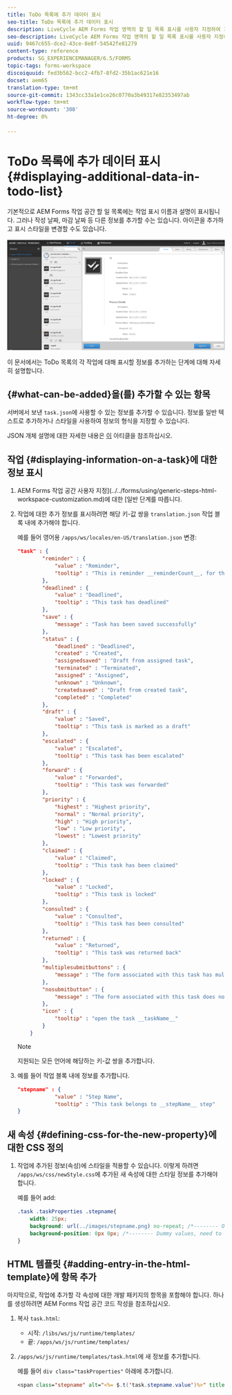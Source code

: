 ```yaml
---
title: ToDo 목록에 추가 데이터 표시
seo-title: ToDo 목록에 추가 데이터 표시
description: LiveCycle AEM Forms 작업 영역의 할 일 목록 표시를 사용자 지정하여 기본 정보 외에 더 많은 정보를 표시하는 방법
seo-description: LiveCycle AEM Forms 작업 영역의 할 일 목록 표시를 사용자 지정하여 기본 정보 외에 더 많은 정보를 표시하는 방법
uuid: 9467c655-dce2-43ce-8e8f-54542fe81279
content-type: reference
products: SG_EXPERIENCEMANAGER/6.5/FORMS
topic-tags: forms-workspace
discoiquuid: fed3b562-bcc2-4fb7-8fd2-35b1ac621e16
docset: aem65
translation-type: tm+mt
source-git-commit: 1343cc33a1e1ce26c0770a3b49317e82353497ab
workflow-type: tm+mt
source-wordcount: '308'
ht-degree: 0%

---
```



# ToDo 목록에 추가 데이터 표시{#displaying-additional-data-in-todo-list}

기본적으로 AEM Forms 작업 공간 할 일 목록에는 작업 표시 이름과 설명이 표시됩니다. 그러나 작성 날짜, 마감 날짜 등 다른 정보를 추가할 수는 있습니다. 아이콘을 추가하고 표시 스타일을 변경할 수도 있습니다.

![기본 구성을 보여주는 HTML 작업 영역 할 일 탭 보기](assets/html-todo-list.png)

이 문서에서는 ToDo 목록의 각 작업에 대해 표시할 정보를 추가하는 단계에 대해 자세히 설명합니다.

## {#what-can-be-added}을(를) 추가할 수 있는 항목

서버에서 보낸 `task.json`에 사용할 수 있는 정보를 추가할 수 있습니다. 정보를 일반 텍스트로 추가하거나 스타일을 사용하여 정보의 형식을 지정할 수 있습니다.

JSON 개체 설명에 대한 자세한 내용은 [이](/help/forms/using/html-workspace-json-object-description.md) 아티클을 참조하십시오.

## 작업 {#displaying-information-on-a-task}에 대한 정보 표시

1. AEM Forms 작업 공간 사용자 지정](../../forms/using/generic-steps-html-workspace-customization.md)에 대한 [일반 단계를 따릅니다.
1. 작업에 대한 추가 정보를 표시하려면 해당 키-값 쌍을 `translation.json` 작업 블록 내에 추가해야 합니다.

   예를 들어 영어용 `/apps/ws/locales/en-US/translation.json` 변경:

   ```json
   "task" : {
           "reminder" : {
               "value" : "Reminder",
               "tooltip" : "This is reminder __reminderCount__, for this task."
           },
           "deadlined" : {
               "value" : "Deadlined",
               "tooltip" : "This task has deadlined"
           },
           "save" : {
               "message" : "Task has been saved successfully"
           },
           "status" : {
               "deadlined" : "Deadlined",
               "created" : "Created",
               "assignedsaved" : "Draft from assigned task",
               "terminated" : "Terminated",
               "assigned" : "Assigned",
               "unknown" : "Unknown",
               "createdsaved" : "Draft from created task",
               "completed" : "Completed"
           },
           "draft" : {
               "value" : "Saved",
               "tooltip" : "This task is marked as a draft"
           },
           "escalated" : {
               "value" : "Escalated",
               "tooltip" : "This task has been escalated"
           },
           "forward" : {
               "value" : "Forwarded",
               "tooltip" : "This task was forwarded"
           },
           "priority" : {
               "highest" : "Highest priority",
               "normal" : "Normal priority",
               "high" : "High priority",
               "low" : "Low priority",
               "lowest" : "Lowest priority"
           },
           "claimed" : {
               "value" : "Claimed",
               "tooltip" : "This task has been claimed"
           },
           "locked" : {
               "value" : "Locked",
               "tooltip" : "This task is locked"
           },
           "consulted" : {
               "value" : "Consulted",
               "tooltip" : "This task has been consulted"
           },
           "returned" : {
               "value" : "Returned",
               "tooltip" : "This task was returned back"
           },
           "multiplesubmitbuttons" : {
               "message" : "The form associated with this task has multiple submit buttons so the Workspace Complete button will be disabled. Click the appropriate button on the form to submit it."
           },
           "nosubmitbutton" : {
               "message" : "The form associated with this task does not appear to have submit buttons. You may need to upgrade your Adobe Reader version to 9.1 or greater and enable the Reader Submit option in your process."
           },
           "icon" : {
               "tooltip" : "open the task __taskName__"
           }
       }
   ```

   >[!NOTE]
   >
   >지원되는 모든 언어에 해당하는 키-값 쌍을 추가합니다.

1. 예를 들어 작업 블록 내에 정보를 추가합니다.

   ```json
   "stepname" : {
               "value" : "Step Name",
               "tooltip" : "This task belongs to __stepName__ step"
   }
   ```

## 새 속성 {#defining-css-for-the-new-property}에 대한 CSS 정의

1. 작업에 추가된 정보(속성)에 스타일을 적용할 수 있습니다. 이렇게 하려면 `/apps/ws/css/newStyle.css`에 추가된 새 속성에 대한 스타일 정보를 추가해야 합니다.

   예를 들어 add:

   ```css
   .task .taskProperties .stepname{
       width: 25px;
       background: url(../images/stepname.png) no-repeat; /*-------- Or just reuse background image / image-sprite defined .task .taskProperties span of style.css---------------------*/
       background-position: 0px 0px; /*-------- Dummy values, need to be configured as per user background image / image-sprite ---------------------*/
   }
   ```

## HTML 템플릿 {#adding-entry-in-the-html-template}에 항목 추가

마지막으로, 작업에 추가할 각 속성에 대한 개발 패키지의 항목을 포함해야 합니다. 하나를 생성하려면 AEM Forms 작업 공간 코드 작성을 참조하십시오.

1. 복사 `task.html`:

   * 시작: `/libs/ws/js/runtime/templates/`
   * 끝: `/apps/ws/js/runtime/templates/`

1. `/apps/ws/js/runtime/templates/task.html`에 새 정보를 추가합니다.

   예를 들어 `div class="taskProperties"` 아래에 추가합니다.

   ```jsp
   <span class="stepname" alt="<%= $.t('task.stepname.value')%>" title = '<%= $.t("task.stepname.tooltip",{stepName:stepName})%>'/>
   ```
